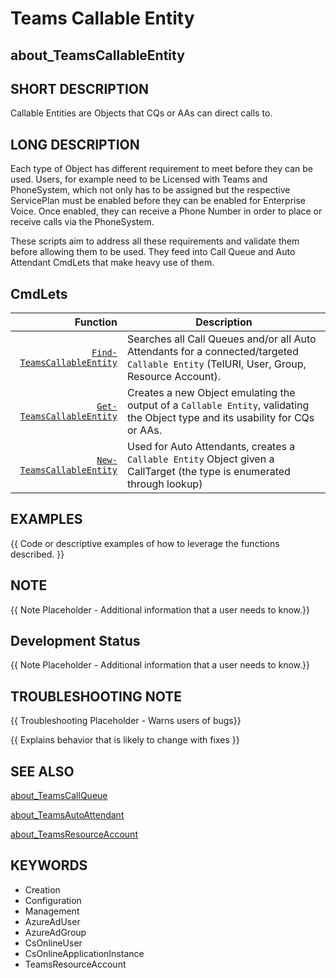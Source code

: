 ﻿# Teams Callable Entity

## about_TeamsCallableEntity

## SHORT DESCRIPTION

Callable Entities are Objects that CQs or AAs can direct calls to.

## LONG DESCRIPTION

Each type of Object has different requirement to meet before they can be used. Users, for example need to be Licensed with Teams and PhoneSystem, which not only has to be assigned but the respective ServicePlan must be enabled before they can be enabled for Enterprise Voice. Once enabled, they can receive a Phone Number in order to place or receive calls via the PhoneSystem.

These scripts aim to address all these requirements and validate them before allowing them to be used. They feed into Call Queue and Auto Attendant CmdLets that make heavy use of them.

## CmdLets

| Function                                                  | Description                                                                                                                             |
| ---------------------------------------------------------: | --------------------------------------------------------------------------------------------------------------------------------------- |
| [`Find-TeamsCallableEntity`](../docs/Find-TeamsCallableEntity.md) | Searches all Call Queues and/or all Auto Attendants for a connected/targeted `Callable Entity` (TelURI, User, Group, Resource Account). |
| [`Get-TeamsCallableEntity`](../docs/Get-TeamsCallableEntity.md)   | Creates a new Object emulating the output of a `Callable Entity`, validating the Object type and its usability for CQs or AAs.          |
| [`New-TeamsCallableEntity`](../docs/New-TeamsCallableEntity.md)   | Used for Auto Attendants, creates a `Callable Entity` Object given a CallTarget (the type is enumerated through lookup)                 |

## EXAMPLES

{{ Code or descriptive examples of how to leverage the functions described. }}

## NOTE

{{ Note Placeholder - Additional information that a user needs to know.}}

## Development Status

{{ Note Placeholder - Additional information that a user needs to know.}}

## TROUBLESHOOTING NOTE

{{ Troubleshooting Placeholder - Warns users of bugs}}

{{ Explains behavior that is likely to change with fixes }}

## SEE ALSO

[about_TeamsCallQueue](about_TeamsCallQueue.md)

[about_TeamsAutoAttendant](about_TeamsAutoAttendant.md)

[about_TeamsResourceAccount](about_TeamsResourceAccount.md)

## KEYWORDS

- Creation
- Configuration
- Management
- AzureAdUser
- AzureAdGroup
- CsOnlineUser
- CsOnlineApplicationInstance
- TeamsResourceAccount
